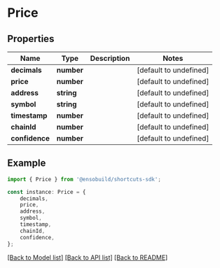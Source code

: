 # Price


## Properties

Name | Type | Description | Notes
------------ | ------------- | ------------- | -------------
**decimals** | **number** |  | [default to undefined]
**price** | **number** |  | [default to undefined]
**address** | **string** |  | [default to undefined]
**symbol** | **string** |  | [default to undefined]
**timestamp** | **number** |  | [default to undefined]
**chainId** | **number** |  | [default to undefined]
**confidence** | **number** |  | [default to undefined]

## Example

```typescript
import { Price } from '@ensobuild/shortcuts-sdk';

const instance: Price = {
    decimals,
    price,
    address,
    symbol,
    timestamp,
    chainId,
    confidence,
};
```

[[Back to Model list]](../README.md#documentation-for-models) [[Back to API list]](../README.md#documentation-for-api-endpoints) [[Back to README]](../README.md)
